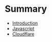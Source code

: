 # Summary

* [Introduction](README.md)
* [Javascript](javascript.md)
* [Cloudflare](cloudflare.md)

